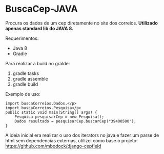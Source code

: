 # BuscaCep-JAVA
Procura os dados de um cep diretamente no site dos correios.
**Utilizado apenas standard lib do JAVA 8.**

Requerimentos:
- Java 8
- Gradle

Para realizar a build no gralde:

1. gradle tasks
2. gradle assemble
3. gradle build

Exemplo de uso:

    import buscaCorreios.Dados.</p>
    import buscaCorreios.Pesquisa</p>
    public static void main(String[] args) {
        Pesquisa pesquisarCep = new Pesquisa();
        Dados resultado = pesquisarCep.buscarCep("39400500");
    }

A ideia inicial era realizar o uso dos iterators no java e fazer um parse de html sem dependencias externas, utilizei como base o projeto:
https://github.com/mbodock/django-cepfield
